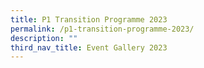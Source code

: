 ```yaml
---
title: P1 Transition Programme 2023
permalink: /p1-transition-programme-2023/
description: ""
third_nav_title: Event Gallery 2023
---
```


